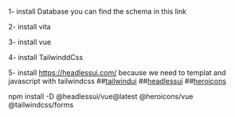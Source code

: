 

1- install Database you can find the schema in this link 

2- install vita 

3- install vue 

4- install TailwinddCss 

5- install https://headlessui.com/ because we need to templat and javascript with tailwindcss
##[tailwindui](https://tailwindui.com/)
##[headlessui](https://headlessui.com/)
##[heroicons](https://heroicons.com/)

npm install -D  @headlessui/vue@latest @heroicons/vue @tailwindcss/forms
